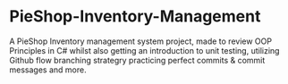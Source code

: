 # PieShop-Inventory-Management

A PieShop Inventory management system project, made to review OOP Principles in C# whilst also getting an introduction to unit testing, utilizing Github flow branching strategry practicing perfect commits & commit messages and more.
